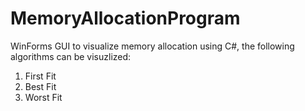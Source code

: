 # MemoryAllocationProgram
WinForms GUI to visualize memory allocation using C#, the following algorithms can be visuzlized:
1. First Fit
2. Best Fit
3. Worst Fit
